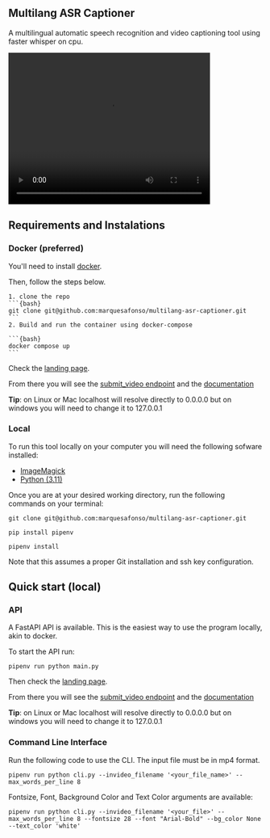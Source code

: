 ## Multilang ASR Captioner

A multilingual automatic speech recognition and video captioning tool using faster whisper on cpu.

<video width="400" height="300" src="https://github.com/marquesafonso/multilang-asr-captioner/assets/79766107/fcff8ac1-cdfc-4400-821c-f797d84c2d8a"></video>

## Requirements and Instalations

### Docker (preferred)

You'll need to install [docker](https://www.docker.com/products/docker-desktop/).

Then, follow the steps below.

    1. clone the repo
    ```{bash}
    git clone git@github.com:marquesafonso/multilang-asr-captioner.git
    ```
    2. Build and run the container using docker-compose

    ```{bash}
    docker compose up
    ```

Check the [landing page](http://127.0.0.1:8000). 

From there you will see the [submit_video endpoint](http://127.0.0.1:8000/submit_video/) and the [documentation](http://127.0.0.1:8000/docs/)

**Tip**: on Linux or Mac localhost will resolve directly to 0.0.0.0 but on windows you will need to change it to 127.0.0.1

### Local

To run this tool locally on your computer you will need the following sofware installed:
+ [ImageMagick](https://imagemagick.org/script/download.php)
+ [Python (3.11)](https://www.python.org/downloads/release/python-3116/)

Once you are at your desired working directory, run the following commands on your terminal:

```{bash}
git clone git@github.com:marquesafonso/multilang-asr-captioner.git

pip install pipenv

pipenv install
```

Note that this assumes a proper Git installation and ssh key configuration. 

## Quick start (local)

### API

A FastAPI API is available. This is the easiest way to use the program locally, akin to docker.

To start the API run:

```
pipenv run python main.py
```

Then check the [landing page](http://127.0.0.1:8000).

From there you will see the [submit_video endpoint](http://127.0.0.1:8000/submit_video/) and the [documentation](http://127.0.0.1:8000/docs/)

**Tip**: on Linux or Mac localhost will resolve directly to 0.0.0.0 but on windows you will need to change it to 127.0.0.1

### Command Line Interface

Run the following code to use the CLI. The input file must be in mp4 format.

```
pipenv run python cli.py --invideo_filename '<your_file_name>' --max_words_per_line 8
```

Fontsize, Font, Background Color and Text Color arguments are available:

```
pipenv run python cli.py --invideo_filename '<your_file>' --max_words_per_line 8 --fontsize 28 --font "Arial-Bold" --bg_color None --text_color 'white'
```